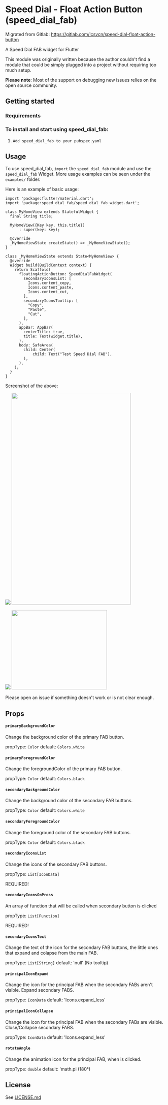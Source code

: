 # Speed Dial - Float Action Button (speed_dial_fab)

Migrated from Gitlab: https://gitlab.com/lcsvcn/speed-dial-float-action-button

A Speed Dial FAB widget for Flutter

This module was originally written because the author couldn't find a module that could be simply plugged into a project without requiring too much setup.

**Please note**: Most of the support on debugging new issues relies on the open source community.

## Getting started

### Requirements
### To install and start using speed_dial_fab:

1. `Add speed_dial_fab to your pubspec.yaml`
## Usage

To use speed_dial_fab, `import` the `speed_dial_fab` module and use the `speed_dial_fab` Widget. More usage examples can be seen under the `examples/` folder.

Here is an example of basic usage:

```
import 'package:flutter/material.dart';
import 'package:speed_dial_fab/speed_dial_fab_widget.dart';

class MyHomeView extends StatefulWidget {
  final String title;
  
  MyHomeView({Key key, this.title})
      : super(key: key);

  @override
  _MyHomeViewState createState() => _MyHomeViewState();
}

class _MyHomeViewState extends State<MyHomeView> {
  @override
  Widget build(BuildContext context) {
    return Scaffold(
      floatingActionButton: SpeedDialFabWidget(
        secondaryIconsList: [
          Icons.content_copy,
          Icons.content_paste,
          Icons.content_cut,
        ],
        secondaryIconsTooltip: [
          "Copy",
          "Paste",
          "Cut",
        ],
      ),
      appBar: AppBar(
        centerTitle: true,
        title: Text(widget.title),
      ),
      body: SafeArea(
        child: Center(
            child: Text("Test Speed Dial FAB"),
        ),
      ),
    );
  }
}

```

Screenshot of the above:

![](/https://i.imgur.com/NUYF5KQ.gif)
<img src="https://i.imgur.com/NUYF5KQ.gif"  width="375" height="667">

![](/https://i.imgur.com/n6qPgzD.png)
<img src="https://i.imgur.com/n6qPgzD.png"  width="300" height="250">

Please open an issue if something doesn't work or is not clear enough.

## Props

#### `primaryBackgroundColor`

Change the background color of the primary FAB button.

propType: `Color`
default: `Colors.white`

#### `primaryForegroundColor`

Change the foregroundColor of the primary FAB button.

propType: `Color`
default: `Colors.black`

#### `secondaryBackgroundColor`

Change the background color of the secondary FAB buttons.

propType: `Color`
default: `Colors.white`

#### `secondaryForegroundColor`

Change the foreground color of the secondary FAB buttons.


propType: `Color`
default: `Colors.black`

#### `secondaryIconsList`

Change the icons of the secondary FAB buttons.

propType: `List[IconData]`

REQUIRED!

#### `secondaryIconsOnPress`

An array of function that will be called when secondary button is clicked

propType: `List[Function]`

REQUIRED!

#### `secondaryIconsText`

Change the text of the icon for the secondary FAB buttons, the little ones that expand and colapse from the main FAB.

propType: `List[String]`
default: 'null' (No tooltip)

#### `principalIconExpand`

Change the icon for the principal FAB when the secondary FABs aren't visible. Expand secondary FABS.

propType: `IconData`
default: 'Icons.expand_less'

#### `principalIconCollapse`

Change the icon for the principal FAB when the secondary FABs are visible. Close/Collapse secondary FABS.

propType: `IconData`
default: 'Icons.expand_less'

#### `rotateAngle`

Change the animation icon for the principal FAB, when is clicked.

propType: `double`
default: 'math.pi (180°)

## License

See [LICENSE.md](LICENSE.md)
